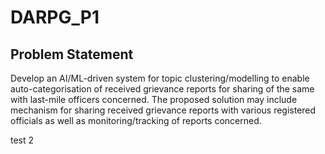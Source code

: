 # DARPG_P1

## Problem Statement
Develop an AI/ML-driven system for topic clustering/modelling to enable auto-categorisation of received grievance reports for sharing of the same with last-mile officers concerned. The proposed solution may include mechanism for sharing received grievance reports with various registered officials as well as monitoring/tracking of reports concerned.


test 2
